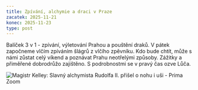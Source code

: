 ```yaml
---
title: Zpívání, alchymie a draci v Praze
zacatek: 2025-11-21
konec: 2025-11-23
type: post
---
```

Balíček 3 v 1 - zpívání, výletování Prahou a pouštění draků. V pátek započneme vlčím zpíváním šlágrů z vlčího zpěvníku. Kdo bude chtít, může s námi zůstat celý víkend a poznávat Prahu neotřelými způsoby. Zážitky a přiměřené dobrodrůžo zajištěno. S podrobnostmi se v pravý čas ozve Lůča.

![Magistr Kelley: Slavný alchymista Rudolfa II. přišel o nohu i uši - Prima  Zoom](https://cdn.administrace.tv/2022/04/23/hd/1c6e2a6833b16f0328f05fbb1ebffd7d.jpg)